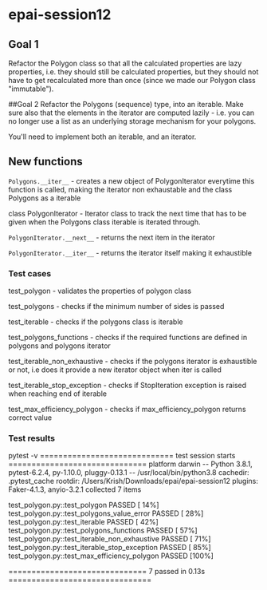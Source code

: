 # epai-session12

## Goal 1
Refactor the Polygon class so that all the calculated properties are lazy properties, i.e. they should still be calculated properties, but they should not have to get recalculated more than once (since we made our Polygon class "immutable").

##Goal 2
Refactor the Polygons (sequence) type, into an iterable. Make sure also that the elements in the iterator are computed lazily - i.e. you can no longer use a list as an underlying storage mechanism for your polygons.

You'll need to implement both an iterable, and an iterator.

## New functions

`Polygons.__iter__` - creates a new object of PolygonIterator everytime this function is called, making the iterator
non exhaustable and the class Polygons as a iterable

class PolygonIterator - Iterator class to track the next time that has to be given when the Polygons class iterable is
iterated through.

`PolygonIterator.__next__` -  returns the next item in the iterator

`PolygonIterator.__iter__` - returns the iterator itself making it exhaustible

### Test cases
test_polygon - validates the properties of polygon class

test_polygons - checks if the minimum number of sides is passed

test_iterable - checks if the polygons class is iterable


test_polygons_functions - checks if the required functions are defined in polygons and polygons iterator

test_iterable_non_exhaustive - checks if the polygons iterator is exhaustible or not, i.e does it provide a new iterator
object when iter is called 

test_iterable_stop_exception - checks if StopIteration exception is raised when reaching end of iterable

test_max_efficiency_polygon - checks if max_efficiency_polygon returns correct value
### Test results
 pytest -v
============================= test session starts ==============================
platform darwin -- Python 3.8.1, pytest-6.2.4, py-1.10.0, pluggy-0.13.1 -- /usr/local/bin/python3.8
cachedir: .pytest_cache
rootdir: /Users/Krish/Downloads/epai/epai-session12
plugins: Faker-4.1.3, anyio-3.2.1
collected 7 items                                                              

test_polygon.py::test_polygon PASSED                                     [ 14%]
test_polygon.py::test_polygons_value_error PASSED                        [ 28%]
test_polygon.py::test_iterable PASSED                                    [ 42%]
test_polygon.py::test_polygons_functions PASSED                          [ 57%]
test_polygon.py::test_iterable_non_exhaustive PASSED                     [ 71%]
test_polygon.py::test_iterable_stop_exception PASSED                     [ 85%]
test_polygon.py::test_max_efficiency_polygon PASSED                      [100%]

============================== 7 passed in 0.13s ===============================
